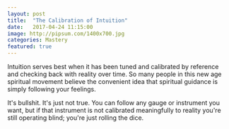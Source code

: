 ```yaml
---
layout: post
title:  "The Calibration of Intuition"
date:   2017-04-24 11:15:00
image: http://pipsum.com/1400x700.jpg
categories: Mastery
featured: true
---
```

<p class="lead-paragraph"><span class="dropcap-box"><span class="dropcap">I</span></span>ntuition serves best when it has been tuned and calibrated by reference and checking back with reality over time. So many people in this new age spiritual movement believe the convenient idea that spiritual guidance is simply following your feelings.</p>

<p>It's bullshit. It's just not true. You can follow any gauge or instrument you want, but if that instrument is not calibrated meaningfully to reality you're still operating blind; you're just rolling the dice.</p>